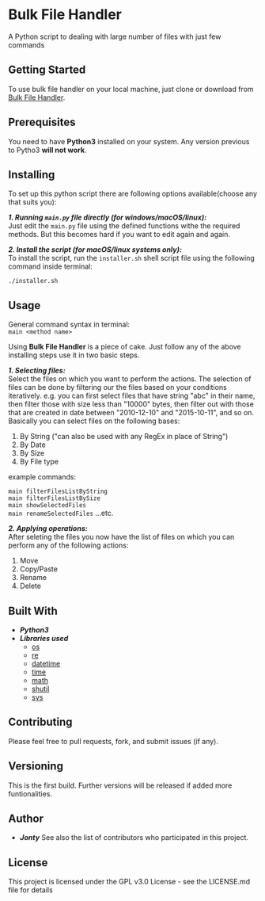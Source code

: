 # Bulk File Handler
A Python script to dealing with large number of files with just few commands

## Getting Started
To use bulk file handler on your local machine, just clone or download from [Bulk File Handler](link "Click here to clone or download").

## Prerequisites
You need to have **Python3** installed on your system. Any version previous to Pytho3 **will not work**.

## Installing
To set up this python script there are following options available(choose any that suits you): 

***1. Running `main.py` file directly (for windows/macOS/linux):***  
Just edit the `main.py` file using the defined functions withe the required methods. But this becomes hard if you want to edit again and again.

***2. Install the script (for macOS/linux systems only):***  
To install the script, run the `installer.sh` shell script file using the following command inside terminal:  

`./installer.sh` 

## Usage
General command syntax in terminal:  
`main <method name>`

Using **Bulk File Handler** is a piece of cake. Just follow any of the above installing steps use it in two basic steps. 

***1. Selecting files:***  
Select the files on which you want to perform the actions. The selection of files can be done by filtering our the files based on your conditions iteratively. e.g. you can first select files that have string "abc" in their name, then filter those with size less than "10000" bytes, then filter out with those that are created in date between "2010-12-10" and "2015-10-11", and so on. Basically you can select files on the following bases:  
1. By String ("can also be used with any RegEx in place of String")
2. By Date
3. By Size
4. By File type

example commands:  

`main filterFilesListByString`    
`main filterFilesListBySize`  
`main showSelectedFiles`   
`main renameSelectedFiles`    ...etc.

***2. Applying operations:***  
After seleting the files you now have the list of files on which you can perform any of the following actions:  
1. Move
2. Copy/Paste
3. Rename
4. Delete

## Built With  
- ***Python3***  
- ***Libraries used***  
	- [os](https://docs.python.org/3/library/os.html)  
	- [re](https://docs.python.org/3/howto/regex.html)  
	- [datetime](https://docs.python.org/3/library/datetime.html)  
	- [time](https://docs.python.org/3/library/time.html)  
	- [math](https://docs.python.org/3/library/math.html)  
	- [shutil](https://docs.python.org/3/library/shutil.html)  
	- [sys](https://docs.python.org/3/library/sys.html)  

## Contributing
Please feel free to pull requests, fork, and submit issues (if any).  

## Versioning  
This is the first build. Further versions will be released if added more funtionalities.

## Author  
- ***Jonty***
See also the list of contributors who participated in this project.

## License  
This project is licensed under the GPL v3.0 License - see the LICENSE.md file for details

